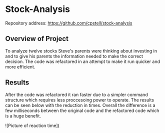 # Stock-Analysis

Repository address: https://github.com/cpstell/stock-analysis

## Overview of Project

To analyze twelve stocks Steve's parents were thinking about investing in and to 
give his parents the information needed to make the correct decision. The code was 
refactored in an attempt to make it run quicker and more efficient.

## Results

After the code was refactored it ran faster due to a simpler command structure
which requires less proccesoing power to operate. The results can be seen below
with the reduction in times. Overall the difference is a few milliseconds between 
the original code and the refactored code which is a huge benefit.

![Picture of reaction time](

